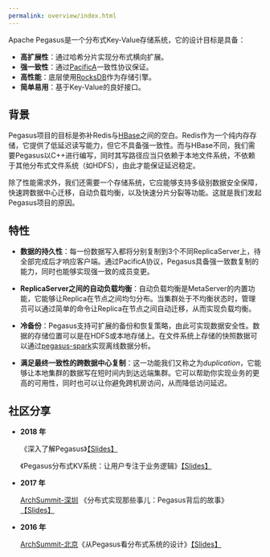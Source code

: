 ```yaml
---
permalink: overview/index.html
---
```


Apache Pegasus是一个分布式Key-Value存储系统，它的设计目标是具备：

- **高扩展性**：通过哈希分片实现分布式横向扩展。
- **强一致性**：通过[PacificA](https://www.microsoft.com/en-us/research/publication/pacifica-replication-in-log-based-distributed-storage-systems/)一致性协议保证。
- **高性能**：底层使用[RocksDB](https://github.com/facebook/rocksdb)作为存储引擎。
- **简单易用**：基于Key-Value的良好接口。

## 背景

Pegasus项目的目标是弥补Redis与[HBase](https://hbase.apache.org/)之间的空白。Redis作为一个纯内存存储，它提供了低延迟读写能力，但它不具备强一致性。而与HBase不同，我们需要Pegasus以C++进行编写，同时其写路径应当只依赖于本地文件系统，不依赖于其他分布式文件系统（如HDFS），由此才能保证延迟稳定。

除了性能需求外，我们还需要一个存储系统，它应能够支持多级别数据安全保障，快速跨数据中心迁移，自动负载均衡，以及快速分片分裂等功能。这就是我们发起Pegasus项目的原因。

## 特性

- **数据的持久性**：每一份数据写入都将分别复制到3个不同ReplicaServer上，待全部完成后才响应客户端。通过PacificA协议，Pegasus具备强一致数复制的能力，同时也能够实现强一致的成员变更。

- **ReplicaServer之间的自动负载均衡**：自动负载均衡是MetaServer的内置功能，它能够让Replica在节点之间均匀分布。当集群处于不均衡状态时，管理员可以通过简单的命令让Replica在节点之间自动迁移，从而实现负载均衡。

- **冷备份**：Pegasus支持可扩展的备份和恢复策略，由此可实现数据安全性。数据的存储位置可以是在HDFS或本地存储上。在文件系统上存储的快照数据可以通过[pegasus-spark](https://github.com/pegasus-kv/pegasus-spark)实现离线数据分析。

- **满足最终一致性的跨数据中心复制**：这一功能我们又称之为*duplication*，它能够让本地集群的数据写在短时间内到达远端集群。它可以帮助你实现业务的更高的可用性，同时也可以让你避免跨机房访问，从而降低访问延迟。

## 社区分享

- **2018 年**

  《深入了解Pegasus》[【Slides】](https://www.slideshare.net/ssuser0a3cdd/pegasus-in-depth)
  
  《Pegasus分布式KV系统：让用户专注于业务逻辑》[【Slides】](https://www.slideshare.net/ssuser0a3cdd/pegasus-kv-storage-let-the-users-focus-on-their-work-201807)

- **2017 年**
  
  [ArchSummit-深圳](https://sz2017.archsummit.com/presentation/969)
    《分布式实现那些事儿：Pegasus背后的故事》 [【Slides】](https://www.slideshare.net/ssuser0a3cdd/behind-pegasus-what-matters-in-a-distributed-system-arch-summit-shenzhen2017)

- **2016 年**
  
  [ArchSummit-北京](http://bj2016.archsummit.com/presentation/3023)《从Pegasus看分布式系统的设计》[【Slides】](https://www.slideshare.net/ssuser0a3cdd/pegasus-designing-a-distributed-key-value-system-arch-summit-beijing2016)
